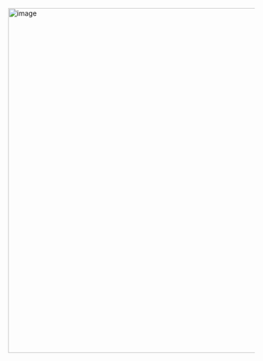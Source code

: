 <img width="1731" height="703" alt="image" src="https://github.com/user-attachments/assets/34b98938-1e00-48ac-8e3c-d0789448d82f" />
